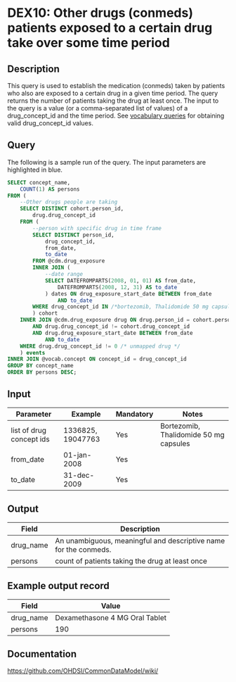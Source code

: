 <!---
Group:drug exposure
Name:DEX10 Other drugs (conmeds) patients exposed to a certain drug take over some time period
Author:Patrick Ryan
CDM Version: 5.3
-->

# DEX10: Other drugs (conmeds) patients exposed to a certain drug take over some time period

## Description
This query is used to establish the medication (conmeds) taken by patients who also are exposed to a certain drug in a given time period. The query returns the number of patients taking the drug at least once. The input to the query is a value (or a comma-separated list of values) of a drug_concept_id and the time period. See  [vocabulary queries](http://vocabqueries.omop.org/drug-queries) for obtaining valid drug_concept_id values.

## Query
The following is a sample run of the query. The input parameters are highlighted in  blue.

```sql
SELECT concept_name,
	COUNT(1) AS persons
FROM (
	--Other drugs people are taking
	SELECT DISTINCT cohort.person_id,
		drug.drug_concept_id
	FROM (
		--person with specific drug in time frame
		SELECT DISTINCT person_id,
			drug_concept_id,
			from_date,
			to_date
		FROM @cdm.drug_exposure
		INNER JOIN (
			--date range
			SELECT DATEFROMPARTS(2008, 01, 01) AS from_date,
				DATEFROMPARTS(2008, 12, 31) AS to_date
			) dates ON drug_exposure_start_date BETWEEN from_date
				AND to_date
		WHERE drug_concept_id IN /*bortezomib, Thalidomide 50 mg capsules */ (1336825, 19047763)
		) cohort
	INNER JOIN @cdm.drug_exposure drug ON drug.person_id = cohort.person_id
		AND drug.drug_concept_id != cohort.drug_concept_id
		AND drug.drug_exposure_start_date BETWEEN from_date
			AND to_date
	WHERE drug.drug_concept_id != 0 /* unmapped drug */
	) events
INNER JOIN @vocab.concept ON concept_id = drug_concept_id
GROUP BY concept_name
ORDER BY persons DESC;
```

## Input

|  Parameter |  Example |  Mandatory |  Notes |
| --- | --- | --- | --- |
| list of drug concept ids | 1336825, 19047763 | Yes | Bortezomib, Thalidomide 50 mg capsules |
| from_date | 01-jan-2008 | Yes |   |
| to_date | 31-dec-2009 | Yes |   |

## Output

|  Field |  Description |
| --- | --- |
| drug_name | An unambiguous, meaningful and descriptive name for the conmeds. |
| persons | count of patients taking the drug at least once |


## Example output record

| Field |  Value |
| --- | --- |
| drug_name | Dexamethasone 4 MG Oral Tablet |
| persons | 190 |

## Documentation
https://github.com/OHDSI/CommonDataModel/wiki/
